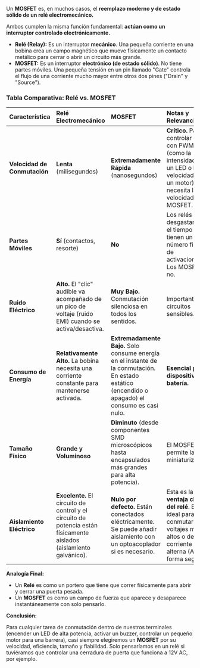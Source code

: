 Un **MOSFET** es, en muchos casos, el **reemplazo moderno y de estado sólido de un relé electromecánico.**

Ambos cumplen la misma función fundamental: **actúan como un interruptor controlado electrónicamente.**

*   **Relé (Relay):** Es un interruptor **mecánico**. Una pequeña corriente en una bobina crea un campo magnético que mueve físicamente un contacto metálico para cerrar o abrir un circuito más grande.
*   **MOSFET:** Es un interruptor **electrónico (de estado sólido)**. No tiene partes móviles. Una pequeña tensión en un pin llamado "Gate" controla el flujo de una corriente mucho mayor entre otros dos pines ("Drain" y "Source").

### Tabla Comparativa: Relé vs. MOSFET

| Característica | Relé Electromecánico | MOSFET | Notas y Relevancia |
| :--- | :--- | :--- | :--- |
| **Velocidad de Conmutación** | **Lenta** (milisegundos) | **Extremadamente Rápida** (nanosegundos) | **Crítico.** Para controlar cosas con PWM (como la intensidad de un LED o la velocidad de un motor), se necesita la velocidad del MOSFET. |
| **Partes Móviles** | **Sí** (contactos, resorte) | **No** | Los relés se desgastan con el tiempo y tienen un número finito de activaciones. Los MOSFETs no. |
| **Ruido Eléctrico** | **Alto.** El "clic" audible va acompañado de un pico de voltaje (ruido EMI) cuando se activa/desactiva. | **Muy Bajo.** Conmutación silenciosa en todos los sentidos. | Importante en circuitos sensibles. |
| **Consumo de Energía** | **Relativamente Alto.** La bobina necesita una corriente constante para mantenerse activada. | **Extremadamente Bajo.** Solo consume energía en el instante de la conmutación. En estado estático (encendido o apagado) el consumo es casi nulo. | **Esencial para dispositivos a batería.** |
| **Tamaño Físico** | **Grande y Voluminoso** | **Diminuto** (desde componentes SMD microscópicos hasta encapsulados más grandes para alta potencia). | El MOSFET permite la miniaturización. |
| **Aislamiento Eléctrico** | **Excelente.** El circuito de control y el circuito de potencia están físicamente aislados (aislamiento galvánico). | **Nulo por defecto.** Están conectados eléctricamente. Se puede añadir aislamiento con un optoacoplador si es necesario. | Esta es la **única ventaja clara del relé**. Es ideal para conmutar voltajes muy altos o de corriente alterna (AC) de forma segura. |

**Analogía Final:**

*   Un **Relé** es como un portero que tiene que correr físicamente para abrir y cerrar una puerta pesada.
*   Un **MOSFET** es como un campo de fuerza que aparece y desaparece instantáneamente con solo pensarlo.

**Conclusión:**

Para cualquier tarea de conmutación dentro de nuestros terminales (encender un LED de alta potencia, activar un buzzer, controlar un pequeño motor para una barrera), casi siempre elegiremos un **MOSFET** por su velocidad, eficiencia, tamaño y fiabilidad. Solo pensaríamos en un relé si tuviéramos que controlar una cerradura de puerta que funciona a 12V AC, por ejemplo.